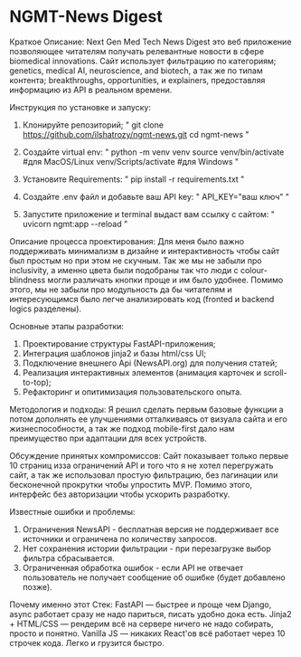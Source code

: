 # NGMT-News Digest 

Краткое Описание:
Next Gen Med Tech News Digest это веб приложение позволяющее читателям получать релевантные новости в сфере biomedical innovations. 
Сайт использует фильтрацию по категориям; genetics, medical AI, neuroscience, and biotech, а так же по типам контента; breakthroughs, opportunities, и explainers, 
предоставляя информацию из API в реальном времени.

Инструкция по установке и запуску:

1. Клонируйте репозиторий;
	"
	git clone https://github.com/ilshatrozy/ngmt-news.git
	cd ngmt-news
	"

2. Создайте virtual env:
	"
	python -m venv venv
	source venv/bin/activate #для MacOS/Linux
	venv/Scripts/activate #для Windows 
	"

3. Установите Requirements:
	"
	pip install -r requirements.txt
	"

4. Создайте .env файл и добавьте ваш API key:
	"
	API_KEY="ваш ключ"
	"

5. Запустите приложение и terminal выдаст вам ссылку с сайтом:
	"
	uvicorn ngmt:app --reload
	"

Описание процесса проектирования:
Для меня было важно поддерживать минимализм в дизайне и интерактивность чтобы сайт был простым но при этом не скучным. 
Так же мы не забыли про inclusivity, а именно цвета были подобраны так что люди с colour-blindness могли различать кнопки проще и им было удобнее.
Помимо этого, мы не забыли про модульность да бы читателям и интересующимся было легче анализировать код (fronted и backend logics разделены).

Основные этапы разработки:
1. Проектирование структуры FastAPI-приложения;
2. Интеграция шаблонов jinja2 и базы html/css UI;
3. Подключение внешнего Api (NewsAPI.org) для получения статей;
4. Реализация интерактивных элементов (анимация карточек и scroll-to-top);
5. Рефакторинг и опитимизация пользовательского опыта.

Методология и подходы:
Я решил сделать первым базовые функции а потом дополнять ее улучшениями отталкиваясь от визуала сайта и его жизнеспособности, 
а так же подход mobile-first дало нам преимущество при адаптации для всех устройств.

Обсуждение принятых компромиссов:
Сайт показывает только первые 10 страниц изза ограничений API и того что я не хотел перегружать сайт, 
а так же использовал простую фильтрацию, без пагинации или бесконечной прокрутки чтобы упростить MVP. Помимо этого, интерфейс без авторизации чтобы ускорить разработку.

Известные ошибки и проблемы:
1. Ограничения NewsAPI - бесплатная версия не поддерживает все источники и ограничена по количеству запросов.
2. Нет сохранения истории фильтрации - при перезагрузке выбор фильтра сбрасывается.
3. Ограниченная обработка ошибок - если API не отвечает пользователь не получает сообщение об ошибке (будет добавлено позже).

Почему именно этот Стек:
FastAPI — быстрее и проще чем Django, async работает сразу не надо париться, писать удобно дока есть.
Jinja2 + HTML/CSS — рендерим всё на сервере ничего не надо собирать, просто и понятно.
Vanilla JS — никаких React'ов всё работает через 10 строчек кода. Легко и грузится быстро.
